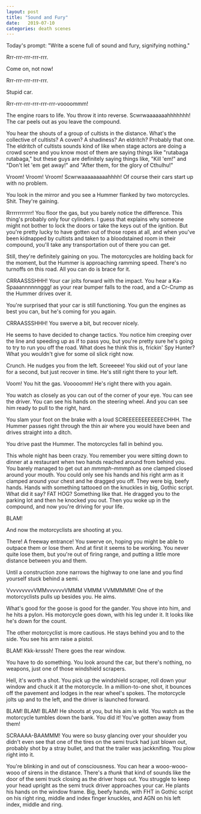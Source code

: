 ```yaml
---
layout: post
title: "Sound and Fury"
date:   2019-07-10
categories: death scenes
---
```

Today's prompt: "Write a scene full of sound and fury, signifying nothing."

Rrr-rrr-rrr-rrr-rrr.

Come on, not now!

Rrr-rrr-rrr-rrr-rrr.

Stupid car.

Rrr-rrr-rrr-rrr-rrr-rrr-voooommm! 

The engine roars to life. You throw it into reverse. Scwrwaaaaaaahhhhhhh! The car peels out as you leave the compound.

You hear the shouts of a group of cultists in the distance. What's the collective of cultists? A coven? A shadiness? An eldritch? Probably that one. The eldritch of cultists sounds kind of like when stage actors are doing a crowd scene and you know most of them are saying things like "rutabaga rutabaga," but these guys are definitely saying things like, "Kill 'em!" and "Don't let 'em get away!" and "After them, for the glory of Cthulhu!"

Vroom! Vroom! Vroom! Scwrwaaaaaaaaahhhh! Of course their cars start up with no problem.

You look in the mirror and you see a Hummer flanked by two motorcycles. Shit. They're gaining.

Rrrrrrrrrrrr! You floor the gas, but you barely notice the difference. This thing's probably only four cylinders. I guess that explains why someone might not bother to lock the doors or take the keys out of the ignition. But you're pretty lucky to have gotten out of those ropes at all, and when you've been kidnapped by cultists and taken to a bloodstained room in their compound, you'll take any transportation out of there you can get.

Still, they're definitely gaining on you. The motorcycles are holding back for the moment, but the Hummer is approaching ramming speed. There's no turnoffs on this road. All you can do is brace for it.

CRRAASSSHHH! Your car jolts forward with the impact. You hear a Ka-Spaaannnnnnggg! as your rear bumper falls to the road, and a Cr-Crump as the Hummer drives over it. 

You're surprised that your car is still functioning. You gun the engines as best you can, but he's coming for you again.

CRRAASSSHHH! You swerve a bit, but recover nicely.

He seems to have decided to change tactics. You notice him creeping over the line and speeding up as if to pass you, but you're pretty sure he's going to try to run you off the road. What does he think this is, frickin' Spy Hunter? What you wouldn't give for some oil slick right now.

Crunch. He nudges you from the left. Screeeee! You skid out of your lane for a second, but just recover in time. He's still right there to your left.

Voom! You hit the gas. Vooooomm! He's right there with you again.

You watch as closely as you can out of the corner of your eye. You can see the driver. You can see his hands on the steering wheel. And you can see him ready to pull to the right, hard.

You slam your foot on the brake with a loud SCREEEEEEEEEEEECHHH. The Hummer passes right through the thin air where you would have been and drives straight into a ditch.

You drive past the Hummer. The motorcycles fall in behind you.

This whole night has been crazy. You remember you were sitting down to dinner at a restaurant when two hands reached around from behind you. You barely managed to get out an *mmmph-mmmph* as one clamped closed around your mouth. You could only see his hands and his right arm as it clamped around your chest and he dragged you off. They were big, beefy hands. Hands with something tattooed on the knuckles in big, Gothic script. What did it say? FAT HOG? Something like that. He dragged you to the parking lot and then he knocked you out. Then you woke up in the compound, and now you're driving for your life.

BLAM!

And now the motorcyclists are shooting at you.

There! A freeway entrance! You swerve on, hoping you might be able to outpace them or lose them. And at first it seems to be working. You never quite lose them, but you're out of firing range, and putting a little more distance between you and them.

Until a construction zone narrows the highway to one lane and you find yourself stuck behind a semi.

VvvvvvvvvVMMvvvvvvVMMM VMMM VVMMMMM! One of the motorcyclists pulls up besides you. He aims.

What's good for the goose is good for the gander. You shove into him, and he hits a pylon. His motorcycle goes down, with his leg under it. It looks like he's down for the count.

The other motorcyclist is more cautious. He stays behind you and to the side. You see his arm raise a pistol.

BLAM! Kkk-krsssh! There goes the rear window.

You have to do something. You look around the car, but there's nothing, no weapons, just one of those windshield scrapers. 

Hell, it's worth a shot. You pick up the windshield scraper, roll down your window and chuck it at the motorcycle. In a million-to-one shot, it bounces off the pavement and lodges in the rear wheel's spokes. The motorcycle jolts up and to the left, and the driver is launched forward.

BLAM! BLAM! BLAM! He shoots at you, but his aim is wild. You watch as the motorcycle tumbles down the bank. You did it! You've gotten away from them!

SCRAAAA-BAAMMM! You were so busy glancing over your shoulder you didn't even see that one of the tires on the semi truck had just blown out, probably shot by a stray bullet, and that the trailer was jackknifing. You plow right into it.

You're blinking in and out of consciousness. You can hear a wooo-wooo-wooo of sirens in the distance. There's a *thunk* that kind of sounds like the door of the semi truck closing as the driver hops out. You struggle to keep your head upright as the semi truck driver approaches your car. He plants his hands on the window frame. Big, beefy hands, with FHT in Gothic script on his right ring, middle and index finger knuckles, and AGN on his left index, middle and ring. 
